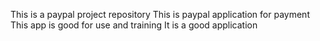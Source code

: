 This is a paypal project repository
This is paypal application for payment
This app is good for use and training
It is a good application
